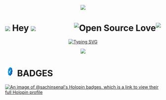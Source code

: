 <!-- Wave -->


<p align="center">
    <img src="https://capsule-render.vercel.app/api?type=Waving&color=timeGradient&height=160&animation=fadeIn&section=header&text=sachinsenal0x64&fontSize=40&fontAlignY=35"/>  <!-- https://github.com/kyechan99/capsule-render -->
</p>


<!-- Greeting Section -->



#  <img src="https://media.giphy.com/media/mGcNjsfWAjY5AEZNw6/giphy.gif" width="50"> Hey <img width="80px" src="https://cdn.jsdelivr.net/gh/sachinsenal0x64/sachinsenal0x64/assets/Handshake.gif"/>  <img align="right" src="https://komarev.com/ghpvc/?username=sachinsenal0x64&style=flat&color=blue&label=PROFILE+VIEWS"/>  <img align="right" src="https://badges.frapsoft.com/os/v1/open-source.svg?v=103" alt="Open Source Love">  


<!-- Open Source Badge SVG https://github.com/ellerbrock/open-source-badges >

<!--  Profile Views Counter https://github.com/antonkomarev/github-profile-views-counter >


<!-- Welcome Msg -->

<div align="center">
  <a href="#"><img src="https://readme-typing-svg.demolab.com?font=Satisfy&size=30&pause=1000&color=00B4F7&center=true&vCenter=true&width=900&lines=print(%22Hello%2C%20World!%22);👋Hi+there,I'm+Sachin" alt="Typing SVG"/></a>  

</div>

<!-- https://github.com/DenverCoder1/readme-typing-svg>



<!-- Snake Graph -->


<p align="center"><img src="https://cdn.jsdelivr.net/gh/sachinsenal0x64/sachinsenal0x64/assets/github-contribution-grid-snake.svg"/></p> <!-- Get YML File From .github Folder After Run in Github Action -->


# <img src="https://github.com/sachinsenal0x64/sachinsenal0x64/blob/2552260f849f4bf72664f6e13d9c3158b53b7630/assets/badge.gif" width="32" height="32"> BADGES

[![An image of @sachinsenal's Holopin badges, which is a link to view their full Holopin profile](https://holopin.me/sachinsenal)](https://holopin.io/@sachinsenal)
